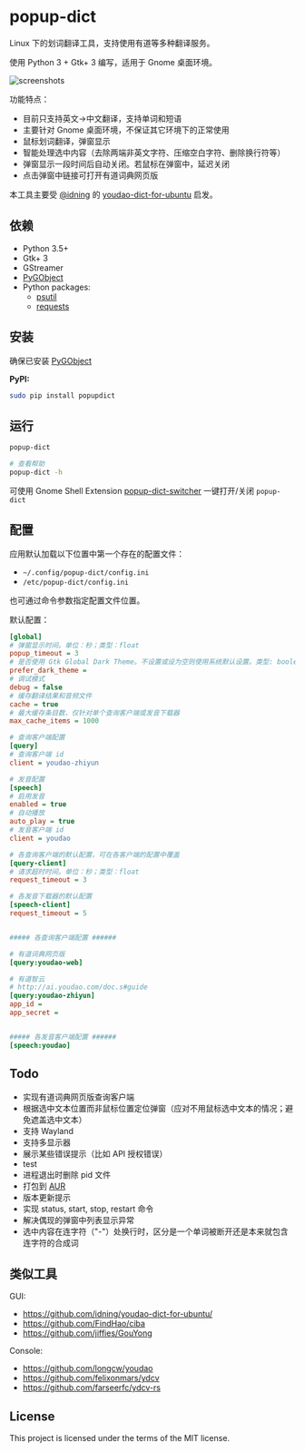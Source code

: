 # popup-dict

Linux 下的划词翻译工具，支持使用有道等多种翻译服务。

使用 Python 3 + Gtk+ 3 编写，适用于 Gnome 桌面环境。

![screenshots](./screenshots/popup.png)

功能特点：

* 目前只支持英文->中文翻译，支持单词和短语
* 主要针对 Gnome 桌面环境，不保证其它环境下的正常使用
* 鼠标划词翻译，弹窗显示
* 智能处理选中内容（去除两端非英文字符、压缩空白字符、删除换行符等）
* 弹窗显示一段时间后自动关闭。若鼠标在弹窗中，延迟关闭
* 点击弹窗中链接可打开有道词典网页版

本工具主要受 [@idning](https://github.com/idning/) 的 [youdao-dict-for-ubuntu](https://github.com/idning/youdao-dict-for-ubuntu/) 启发。

## 依赖

* Python 3.5+
* Gtk+ 3
* GStreamer
* [PyGObject](https://pygobject.readthedocs.io/en/stable/)
* Python packages:
    * [psutil](https://github.com/giampaolo/psutil)
    * [requests](https://github.com/requests/requests/)

## 安装

确保已安装 [PyGObject](https://pygobject.readthedocs.io/en/stable/getting_started.html)

__PyPI:__

```bash
sudo pip install popupdict
```

## 运行

```bash
popup-dict

# 查看帮助
popup-dict -h
```

可使用 Gnome Shell Extension [popup-dict-switcher](https://github.com/bianjp/popup-dict-switcher) 一键打开/关闭 `popup-dict`

## 配置

应用默认加载以下位置中第一个存在的配置文件：

* `~/.config/popup-dict/config.ini`
* `/etc/popup-dict/config.ini`

也可通过命令参数指定配置文件位置。

默认配置：

```ini
[global]
# 弹窗显示时间。单位：秒；类型：float
popup_timeout = 3
# 是否使用 Gtk Global Dark Theme。不设置或设为空则使用系统默认设置。类型: boolean
prefer_dark_theme =
# 调试模式
debug = false
# 缓存翻译结果和音频文件
cache = true
# 最大缓存条目数，仅针对单个查询客户端或发音下载器
max_cache_items = 1000

# 查询客户端配置
[query]
# 查询客户端 id
client = youdao-zhiyun

# 发音配置
[speech]
# 启用发音
enabled = true
# 自动播放
auto_play = true
# 发音客户端 id
client = youdao

# 各查询客户端的默认配置，可在各客户端的配置中覆盖
[query-client]
# 请求超时时间。单位：秒；类型：float
request_timeout = 3

# 各发音下载器的默认配置
[speech-client]
request_timeout = 5


##### 各查询客户端配置 ######

# 有道词典网页版
[query:youdao-web]

# 有道智云
# http://ai.youdao.com/doc.s#guide
[query:youdao-zhiyun]
app_id =
app_secret =


##### 各发音客户端配置 ######
[speech:youdao]
```

## Todo

* 实现有道词典网页版查询客户端
* 根据选中文本位置而非鼠标位置定位弹窗（应对不用鼠标选中文本的情况；避免遮盖选中文本）
* 支持 Wayland
* 支持多显示器
* 展示某些错误提示（比如 API 授权错误）
* test
* 进程退出时删除 pid 文件
* 打包到 [AUR](https://aur.archlinux.org/)
* 版本更新提示
* 实现 status, start, stop, restart 命令
* 解决偶现的弹窗中列表显示异常
* 选中内容在连字符（"-"）处换行时，区分是一个单词被断开还是本来就包含连字符的合成词

## 类似工具

GUI:

* https://github.com/idning/youdao-dict-for-ubuntu/
* https://github.com/FindHao/ciba
* https://github.com/jiffies/GouYong

Console:

* https://github.com/longcw/youdao
* https://github.com/felixonmars/ydcv
* https://github.com/farseerfc/ydcv-rs

## License

This project is licensed under the terms of the MIT license.
